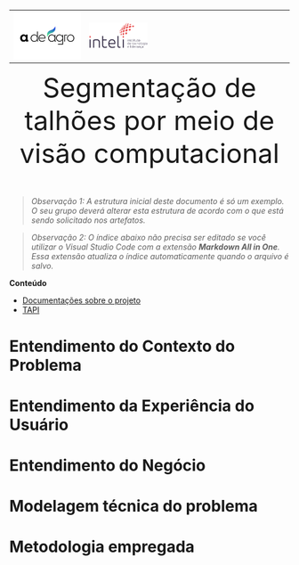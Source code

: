 <table>
<tr>
<td>
<a href= "https://www.rockwellautomation.com/pt-br.html"><img src="./img/adeagro.png" alt="Rockwell Automation" border="0" width="100%"></a>
</td>
<td><a href= "https://www.inteli.edu.br/"><img src="./img/logo-inteli.png" alt="Inteli - Instituto de Tecnologia e Liderança" border="0" width="30%"></a>
</td>
</tr>
</table>

<font size="+12"><center>
Segmentação de talhões por meio de visão computacional
</center></font>

>*Observação 1: A estrutura inicial deste documento é só um exemplo. O seu grupo deverá alterar esta estrutura de acordo com o que está sendo solicitado nos artefatos.*

>*Observação 2: O índice abaixo não precisa ser editado se você utilizar o Visual Studio Code com a extensão **Markdown All in One**. Essa extensão atualiza o índice automaticamente quando o arquivo é salvo.*

**Conteúdo**

- [Documentações sobre o projeto](https://drive.google.com/drive/folders/1xciIA2JPQgyxqRJC5jmCF2i7tWMfJyMu?usp=drive_link)
- [TAPI](https://drive.google.com/file/d/1teHLNR9CN--BJHNW-sz0WhscZIR8s3H2/view?usp=drive_link)


# Entendimento do Contexto do Problema

# Entendimento da Experiência do Usuário

# Entendimento do Negócio

# Modelagem técnica do problema

# Metodologia empregada
